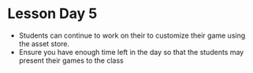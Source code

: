 # Lesson Day 5

- Students can continue to work on their to customize their game using the asset store.
- Ensure you have enough time left in the day so that the students may present their games to the class

